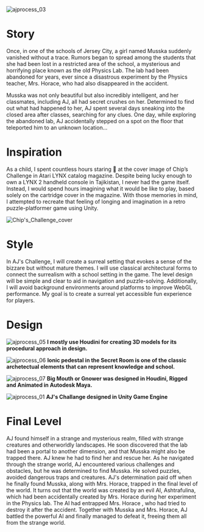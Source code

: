 ![ajprocess_03](https://user-images.githubusercontent.com/35751462/222638893-ceef1ad4-6cd1-4633-8a2e-59c4267405f2.jpg)

# Story

Once, in one of the schools of Jersey City, a girl named Musska suddenly vanished without a trace. Rumors began to spread among the students that she had been lost in a restricted area of the school, a mysterious and horrifying place known as the old Physics Lab. The lab had been abandoned for years, ever since a disastrous experiment by the Physics teacher, Mrs. Horace, who had also disappeared in the accident.

Musska was not only beautiful but also incredibly intelligent, and her classmates, including AJ, all had secret crushes on her.
Determined to find out what had happened to her, AJ spent several days sneaking into the closed area after classes, searching for any clues. One day, while exploring the abandoned lab, AJ accidentally stepped on a spot on the floor that teleported him to an unknown location...

# Inspiration

As a child, I spent countless hours staring 👀 at the cover image of Chip’s Challenge in Atari LYNX catalog magazine. Despite being lucky enough to own a LYNX 2 handheld console in Tajikistan, I never had the game itself. Instead, I would spend hours imagining what it would be like to play, based solely on the cartridge cover in the magazine. With those memories in mind, I attempted to recreate that feeling of longing and imagination in a retro puzzle-platformer game using Unity.



![Chip's_Challenge_cover](https://user-images.githubusercontent.com/35751462/222645418-96171007-b2fb-406a-a27d-3f336b5ba982.png)



# Style

In AJ's Challenge, I will create a surreal setting that evokes a sense of the bizzare but without mature themes. I will use classical architectural forms to connect the surrealism with a school setting in the game. The level design will be simple and clear to aid in navigation and puzzle-solving. Additionally, I will avoid background environments around platforms to improve WebGL performance. My goal is to create a surreal yet accessible fun experience for players.



# Design

![ajprocess_05](https://user-images.githubusercontent.com/35751462/222643859-c6590da6-3366-40ac-abd4-7bafeb47e254.jpg)
**I mostly use Houdini for creating 3D models for its procedural approach in design.**


![ajprocess_06](https://user-images.githubusercontent.com/35751462/222643925-caa2b260-16c2-4631-9cdd-8098a5df1248.jpg)
**Ionic pedestal in the Secret Room is one of the classic archetectual elements that can represent knowledge and school.**


![ajprocess_07](https://user-images.githubusercontent.com/35751462/222644127-8b6b3e5d-a905-450c-86eb-0891d9fddeea.jpg)
**Big Mouth or Gnower was designed in Houdini, Rigged and Animated in Autodesk Maya.**


![ajprocess_01](https://user-images.githubusercontent.com/35751462/222644298-aa9475af-5272-4083-8bc7-010a9290a50e.jpg)
**AJ's Challange designed in Unity Game Engine**

# Final Level


AJ found himself in a strange and mysterious realm, filled with strange creatures and otherworldly landscapes. He soon discovered that the lab had been a portal to another dimension, and that Musska might also be trapped there. AJ knew he had to find her and rescue her.
As he navigated through the strange world, AJ encountered various challenges and obstacles, but he was determined to find Musska. He solved puzzles, avoided dangerous traps and creatures.
AJ's determination paid off when he finally found Musska, along with Mrs. Horace, trapped in the final level of the world.
It turns out that the world was created by an evil AI, Ashtrafulina, which had been accidentally created by Mrs. Horace during her experiment in the Physics lab. The AI had entrapped Mrs. Horace , who had tried to destroy it after the accident. Together with Musska and Mrs. Horace, AJ battled the powerful AI and finally managed to defeat it, freeing them all from the strange world.
